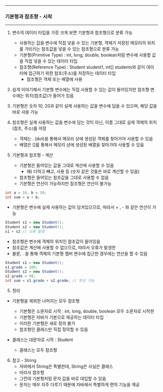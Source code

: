 -----
### 기본형과 참조향 - 시작
-----
1. 변수의 데이터 타입을 가장 크게 보면 기본형과 참조형으로 분류 가능
   - 사용하는 값을 변수에 직접 넣을 수 있는 기본형, 객체가 저장된 메모리의 위치를 가리키는 참조값을 넣을 수 있는 참조형으로 분류 가능
   - 기본형(Primitive Type) : int, long, double, boolean처럼 변수에 사용할 값을 직접 넣을 수 있는 데이터 타입
   - 참조형(Reference Type) : Student student1, int[] students와 같이 데이터에 접근하기 위한 참조(주소)를 저장하는 데이터 타입
     + 참조형은 객체 또는 배열에 사용

2. 쉽게 이야기해서 기본형 변수에는 직접 사용할 수 있는 값이 들어있지만 참조형 변수에는 위치(참조값)가 들어가 있음

3. 기본형은 숫자 10, 20과 같이 실제 사용하는 값을 변수에 담을 수 있으며, 해당 값을 바로 사용 가능
3. 참조형은 실제 사용하는 값을 변수에 담는 것이 아닌, 이름 그대로 실제 객체의 위치(참조, 주소)를 저장
   - 객체는 . (dot)을 통해서 메모리 상에 생성된 객체를 찾아가야 사용할 수 있음
   - 배열은 []를 통해서 메모리 상에 생성된 배열을 찾아가야 사용할 수 있음

4. 기본형과 참조형 - 계산
   - 기본형은 들어있는 값을 그대로 계산에 사용할 수 있음
      + 예) 더하고 빼고, 사용 등 (숫자 같은 것들은 바로 계산할 수 있음)
   - 참조형은 들어있는 참조값을 그대로 사용할 수 없음
   - 기본형은 연산이 가능하지만 참조형은 연산이 불가능
```java
int a = 10, b = 20;
int sum = a + b;
```

  - 기본형은 변수에 실제 사용하는 값이 담겨있으므로, 따라서 + , - 와 같은 연산이 가능

```java
Student s1 = new Student();
Student s2 = new Student();
s1 + s2 // 오류 발생
```
  - 참조형은 변수에 객체의 위치인 참조값이 들어있음
  - 참조값은 계산에 사용할 수 없으므로, 따라서 오류가 발생한
  - 물론, . 을 통해 객체의 기본형 멤버 변수에 접근한 경우에는 연산을 할 수 있음
```java
Student s1 = new Student();
s1.grade = 100;
Student s2 = new Student();
s2.grade = 90;
int sum = s1.grade + s2.grade; // 연산 가능
```

5. 정리
  - 기본형을 제외한 나머지는 모두 참조형
     + 기본형은 소문자로 시작 : int, long, double, boolean 모두 소문자로 시작한
     + 기본형은 자바가 기본으로 제공하는 데이터 타입
     + 이러한 기본형은 새로 정의 불가
     + 참조형인 클래스만 직접 정의할 수 있음

  - 클래스는 대문자로 시작 : Student
     + 클래스는 모두 참조형

6. 참고 - String
    - 자바에서 String은 특별한데, String은 사실은 클래스
    - 따라서 참조형
    - 그런데 기본형처럼 문자 값을 바로 대입할 수 있음
    - 문자는 매우 자주 다루기 때문에 자바에서 특별하게 편의 기능을 제공

